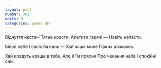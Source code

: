 ```yaml
---
layout: post
number: 301
edits: 9
categories: poems ukr
---
```


Відчуття нестачі
Тягне красти.
Апетити гарячі —
Навіть напасти. 

Бійся себе 
І своїх бажань —
Хай чаша мине
Гірких розкаянь.

Хай крадуть краще в тебе,
Але й їм поясни
Про чекання неба
І спокійні сни.
